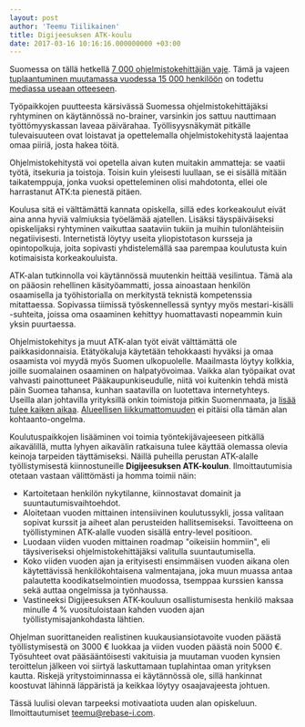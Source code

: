 ```yaml
---
layout: post
author: 'Teemu Tiilikainen'
title: Digijeesuksen ATK-koulu
date: 2017-03-16 10:16:16.000000000 +03:00
---
```


Suomessa on tällä hetkellä [7 000 ohjelmistokehittäjän vaje](http://fortune.com/2016/06/14/finland-has-7000-programmer-jobs-to-fill/). 
Tämä ja vajeen [tuplaantuminen muutamassa vuodessa 15 000 henkilöön](http://tivia.fi/lehdistotiedote/ohjelmisto-osaaminen-suomen-talouskasvun-ja-uudistumisen-jarruna) 
on todettu [mediassa useaan otteeseen](http://www.kauppalehti.fi/uutiset/suomi-karsii-pian-15-000-koodarin-vajeesta---kansantaloudellinen-kustannus-vuositasolla-noin-3-4-miljardia/ywtYbG5W). 

Työpaikkojen puutteesta kärsivässä Suomessa ohjelmistokehittäjäksi ryhtyminen on käytännössä no-brainer, 
varsinkin jos sattuu nauttimaan työttömyyskassan laveaa päivärahaa. Työllisyysnäkymät pitkälle 
tulevaisuuteen ovat loistavat ja opettelemalla ohjelmistokehitystä laajentaa omaa piiriä, josta hakea töitä.

Ohjelmistokehitystä voi opetella aivan kuten muitakin ammatteja: se vaatii työtä, itsekuria ja toistoja. 
Toisin kuin yleisesti luullaan, se ei sisällä mitään taikatemppuja, jonka vuoksi opetteleminen olisi 
mahdotonta, ellei ole harrastanut ATK:ta pienestä pitäen. 

Koulusa sitä ei välttämättä kannata opiskella, sillä edes korkeakoulut eivät aina anna hyviä 
valmiuksia työelämää ajatellen. Lisäksi täyspäiväiseksi opiskelijaksi ryhtyminen vaikuttaa saataviin 
tukiin ja muihin tulonlähteisiin negatiivisesti. Internetistä löytyy useita yliopistotason kursseja ja
opintopolkuja, joita sopivasti yhdistelemällä saa parempaa koulutusta kuin kotimaisista korkeakouluista.

ATK-alan tutkinnolla voi  käytännössä muutenkin heittää vesilintua. Tämä ala on pääosin rehellinen käsityöammatti, 
jossa ainoastaan henkilön osaamisella ja työhistorialla on merkitystä teknistä kompetenssia mitattaessa. 
Sopivassa tiimissä työskennellessä syntyy myös mestari-kisälli -suhteita, joissa oma osaaminen kehittyy 
huomattavasti nopeammin kuin yksin puurtaessa. 

Ohjelmistokehitys ja muut ATK-alan työt eivät välttämättä ole paikkasidonnaisia. Etätyökaluja käytetään tehokkaasti
hyväksi ja omaa osaamista voi myydä myös Suomen ulkopuolelle. Maailmasta löytyy kolkkia, joille suomalainen 
osaaminen on halpatyövoimaa. Vaikka alan työpaikat ovat vahvasti painottuneet Pääkaupunkiseudulle, niitä voi 
kuitenkin tehdä mistä päin Suomea tahansa, kunhan saatavilla on luotettava internetyhteys. Useilla alan johtavilla 
yrityksillä onkin toimistoja pitkin Suomenmaata, ja [lisää tulee kaiken aikaa](http://vincitturku.fi/). [Alueellisen
liikkumattomuuden](https://www.labour.fi/ptblogi/2016/10/28/tyomarkkinoiden-rakennemuutos-ja-kohtaanto-ongelma-lisaa-alueellista-liikkuvuutta/) ei pitäisi olla tämän alan kohtaanto-ongelma.

Koulutuspaikkojen lisääminen voi toimia työntekijävajeeseen pitkällä aikavälillä, mutta lyhyen aikavälin 
ratkaisuna tulee käyttää olemassa olevia keinoja tarpeiden täyttämiseksi. Näillä puheilla perustan ATK-alalle 
työllistymisestä kiinnostuneille **Digijeesuksen ATK-koulun**. Ilmoittautumisia otetaan vastaan välittömästi 
ja homma toimii näin:

- Kartoitetaan henkilön nykytilanne, kiinnostavat domainit ja suuntautumisvaihtoehdot.
- Aloitetaan vuoden mittainen intensiivinen koulutussykli, jossa valitaan sopivat kurssit ja aiheet alan perusteiden hallitsemiseksi. Tavoitteena on työllistyminen ATK-alalle vuoden sisällä entry-level positioon.
- Luodaan viiden vuoden mittainen roadmap "oikeisiin hommiin", eli täysiveriseksi ohjelmistokehittäjäksi valitulla suuntautumisella.
- Koko viiden vuoden ajan ja erityisesti ensimmäisen vuoden aikana olen käytettävissä henkilökohtaisena valmentajana, joka muun muassa antaa palautetta koodikatselmointien muodossa, tsemppaa kurssien kanssa sekä auttaa ongelmissa ja työnhaussa.
- Vastineeksi Digijeesuksen ATK-kouluun osallistumisesta henkilö maksaa minulle 4 % vuosituloistaan kahden vuoden ajan työllistymisajankohdasta lähtien. 

Ohjelman suorittaneiden realistinen kuukausiansiotavoite vuoden päästä työllistymisestä on
3000 € luokkaa ja viiden vuoden päästä noin 5000 €. Työsuhteet ovat pääsääntöisesti
vakituisia ja muutaman vuoden kynsien teroittelun jälkeen voi siirtyä laskuttamaan tuplahintaa oman yrityksen kautta. 
Riskejä yritystoiminnassa ei käytännössä ole, sillä hankinnat koostuvat lähinnä läppäristä ja keikkaa löytyy osaajavajeesta johtuen.

Tässä luulisi olevan tarpeeksi motivaatiota uuden alan opiskeluun. Ilmoittautumiset teemu@rebase-i.com.
